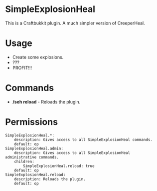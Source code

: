 SimpleExplosionHeal
========

This is a Craftbukkit plugin. A much simpler version of CreeperHeal.

Usage
========

* Create some explosions.
* ???
* PROFIT!!!

Commands
========
* **/seh reload** - Reloads the plugin.

Permissions
========

    SimpleExplosionHeal.*:
        description: Gives access to all SimpleExplosionHeal commands.
        default: op
    SimpleExplosionHeal.admin:
        description: Gives access to all SimpleExplosionHeal administrative commands.
        children:
            SimpleExplosionHeal.reload: true
        default: op
    SimpleExplosionHeal.reload:
        description: Reloads the plugin.
        default: op
